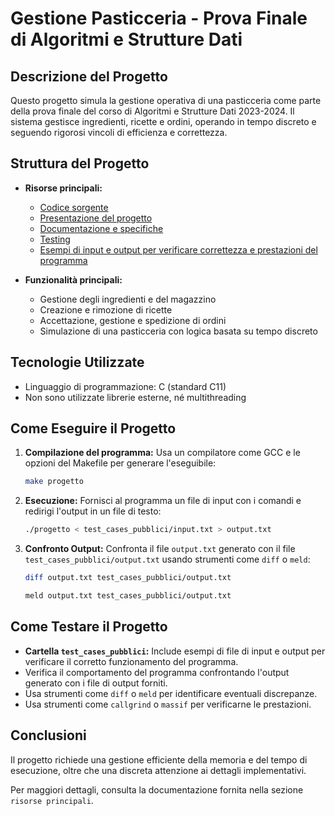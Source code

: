 # Gestione Pasticceria - Prova Finale di Algoritmi e Strutture Dati 

## Descrizione del Progetto
Questo progetto simula la gestione operativa di una pasticceria come parte della prova finale del corso di Algoritmi e Strutture Dati 2023-2024. Il sistema gestisce ingredienti, ricette e ordini, operando in tempo discreto e seguendo rigorosi vincoli di efficienza e correttezza.

## Struttura del Progetto
- **Risorse principali:**
  - [Codice sorgente](progetto.c)
  - [Presentazione del progetto](docs/PFAPI2023-2024.pdf)
  - [Documentazione e specifiche](docs/Prova%20finale%20di%20algoritmi%20e%20strutture%20dati.pdf)
  - [Testing](docs/strumenti_progetto_api.pdf)
  - [Esempi di input e output per verificare correttezza e prestazioni del programma](test_cases_pubblici)

- **Funzionalità principali:**
  - Gestione degli ingredienti e del magazzino
  - Creazione e rimozione di ricette
  - Accettazione, gestione e spedizione di ordini
  - Simulazione di una pasticceria con logica basata su tempo discreto

## Tecnologie Utilizzate
- Linguaggio di programmazione: C (standard C11)
- Non sono utilizzate librerie esterne, né multithreading

## Come Eseguire il Progetto
1. **Compilazione del programma:**
   Usa un compilatore come GCC e le opzioni del Makefile per generare l'eseguibile:
   ```bash
   make progetto

3. **Esecuzione:**
   Fornisci al programma un file di input con i comandi e redirigi l'output in un file di testo:
   ```bash  
   ./progetto < test_cases_pubblici/input.txt > output.txt  

5. **Confronto Output:**
   Confronta il file `output.txt` generato con il file `test_cases_pubblici/output.txt` usando strumenti come `diff` o `meld`:
   ```bash
   diff output.txt test_cases_pubblici/output.txt
   ```
   ```bash
   meld output.txt test_cases_pubblici/output.txt
   
## Come Testare il Progetto
- **Cartella `test_cases_pubblici`:** Include esempi di file di input e output per verificare il corretto funzionamento del programma. 
- Verifica il comportamento del programma confrontando l'output generato con i file di output forniti.
- Usa strumenti come `diff` o `meld` per identificare eventuali discrepanze.
- Usa strumenti come `callgrind` o `massif` per verificarne le prestazioni. 

## Conclusioni
Il progetto richiede una gestione efficiente della memoria e del tempo di esecuzione, oltre che una discreta attenzione ai dettagli implementativi.

Per maggiori dettagli, consulta la documentazione fornita nella sezione `risorse principali`.
